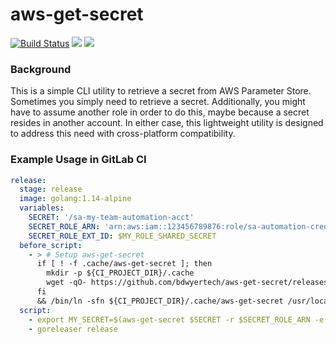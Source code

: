 # aws-get-secret
[![Build Status](https://github.com/bdwyertech/aws-get-secret/workflows/Go/badge.svg?branch=master)](https://github.com/bdwyertech/aws-get-secret/actions?query=workflow%3AGo+branch%3Amaster)
[![](https://images.microbadger.com/badges/image/bdwyertech/aws-get-secret.svg)](https://microbadger.com/images/bdwyertech/aws-get-secret)
[![](https://images.microbadger.com/badges/version/bdwyertech/aws-get-secret.svg)](https://microbadger.com/images/bdwyertech/aws-get-secret)

### Background
This is a simple CLI utility to retrieve a secret from AWS Parameter Store.  Sometimes you simply need to retrieve a secret.  Additionally, you might have to assume another role in order to do this, maybe because a secret resides in another account.  In either case, this lightweight utility is designed to address this need with cross-platform compatibility.


### Example Usage in GitLab CI
```yaml
release:
  stage: release
  image: golang:1.14-alpine
  variables:
    SECRET: '/sa-my-team-automation-acct'
    SECRET_ROLE_ARN: 'arn:aws:iam::123456789876:role/sa-automation-cred-retrieval'
    SECRET_ROLE_EXT_ID: $MY_ROLE_SHARED_SECRET
  before_script:
    - > # Setup aws-get-secret
      if [ ! -f .cache/aws-get-secret ]; then
        mkdir -p ${CI_PROJECT_DIR}/.cache
        wget -qO- https://github.com/bdwyertech/aws-get-secret/releases/download/v0.0.3/aws-get-secret_linux_amd64.tar.gz | tar zxf - --directory .cache
      fi
      && /bin/ln -sfn ${CI_PROJECT_DIR}/.cache/aws-get-secret /usr/local/bin/aws-get-secret
  script:
    - export MY_SECRET=$(aws-get-secret $SECRET -r $SECRET_ROLE_ARN -e $SECRET_ROLE_EXT_ID) && test -n "$MY_SECRET"
    - goreleaser release
```
